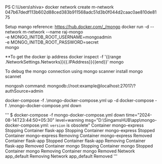
PS C:\Users\shiva> docker network create m-network
047b67dedf113b602d88ced383b911568adc51d3b0f044d2caac0ae810de8175

Setup mango reference: https://hub.docker.com/_/mongo
docker run -d --network m-network --name raj-mongo \
	-e MONGO_INITDB_ROOT_USERNAME=mongoadmin \
	-e MONGO_INITDB_ROOT_PASSWORD=secret \
	mongo




**To get the docker ip address
docker inspect -f '{{range .NetworkSettings.Networks}}{{.IPAddress}}{{end}}' mongo

To debug the mongo connection using mongo scanner
install mongo scannet

mongosh command: mongodb://root:example@localhost:27017/?authSource=admin

docker-compose -f .\mongo-docker-compose.yml up -d
docker-compose -f .\mongo-docker-compose.yml down

'''
$ docker-compose -f mongo-docker-compose.yml down
time="2024-08-14T23:44:50+05:30" level=warning msg="D:\\SingamsHUB\\app\\mongo-docker-compose.yml: `version` is obsolete"
 Container mongo-express  Stopping
 Container flask-app  Stopping
 Container mongo-express  Stopped
 Container mongo-express  Removing
 Container mongo-express  Removed
 Container flask-app  Stopped
 Container flask-app  Removing
 Container flask-app  Removed
 Container mongo  Stopping
 Container mongo  Stopped
 Container mongo  Removing
 Container mongo  Removed
 Network app_default  Removing
 Network app_default  Removed
'''


